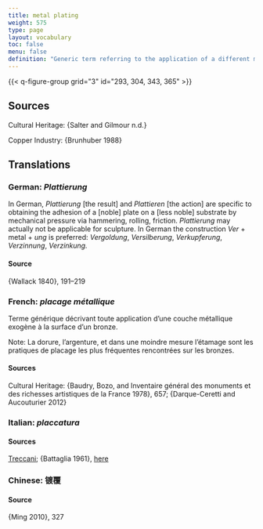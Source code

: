```yaml
---
title: metal plating
weight: 575
type: page
layout: vocabulary
toc: false
menu: false
definition: "Generic term referring to the application of a different metal to the surface of a bronze sculpture by a variety of means (mechanical, chemical, electrochemical). Typically, gold and silver are used to plate sculptures, but nickel, zinc, and tin have been used for aesthetic and/or protective reasons. When the applied metal is gold or an alloy of gold, it is referred to as %%gilding%%."
---
```


{{< q-figure-group grid="3" id="293, 304, 343, 365" >}}

## Sources

Cultural Heritage: {Salter and Gilmour n.d.}

Copper Industry: {Brunhuber 1988}

## Translations

<div class="accordion">

### **German**: *Plattierung*

In German, *Plattierung* [the result] and *Plattieren* [the action] are specific to obtaining the adhesion of a [noble] plate on a [less noble] substrate by mechanical pressure via hammering, rolling, friction. *Plattierung* may actually not be applicable for sculpture. In German the construction *Ver* + metal + *ung* is preferred: *Vergoldung*, *Versilberung*, *Verkupferung*, *Verzinnung*, *Verzinkung.*

#### Source

{Wallack 1840}, 191–219

### **French**: *placage métallique*

Terme générique décrivant toute application d’une couche métallique exogène à la surface d’un bronze.

<div class="backmatter">
Note: La dorure, l’argenture, et dans une moindre mesure l’étamage sont les pratiques de placage les plus fréquentes rencontrées sur les bronzes.
</div>

#### Sources

Cultural Heritage: {Baudry, Bozo, and Inventaire général des monuments et des richesses artistiques de la France 1978}, 657; {Darque-Ceretti and Aucouturier 2012}

### **Italian**: *placcatura*

#### Sources

[Treccani](http://www.treccani.it/vocabolario/placcatura); {Battaglia 1961}, [here](http://www.gdli.it/pdf_viewer/Scripts/pdf.js/web/viewer.asp?file=/PDF/GDLI13/GDLI_13_ocr_634.pdf&parola=placcatura)

### **Chinese**: 镀覆

#### Source

{Ming 2010}, 327

</div>
